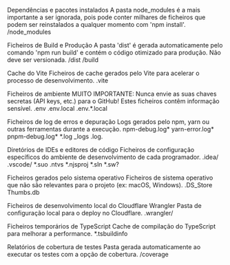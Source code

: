 Dependências e pacotes instalados
A pasta node_modules é a mais importante a ser ignorada, pois pode conter
milhares de ficheiros que podem ser reinstalados a qualquer momento com 'npm install'.
/node_modules

Ficheiros de Build e Produção
A pasta 'dist' é gerada automaticamente pelo comando 'npm run build' e contém
o código otimizado para produção. Não deve ser versionada.
/dist
/build

Cache do Vite
Ficheiros de cache gerados pelo Vite para acelerar o processo de desenvolvimento.
.vite

Ficheiros de ambiente
MUITO IMPORTANTE: Nunca envie as suas chaves secretas (API keys, etc.) para o GitHub!
Estes ficheiros contêm informação sensível.
.env
.env.local
.env.*.local

Ficheiros de log de erros e depuração
Logs gerados pelo npm, yarn ou outras ferramentas durante a execução.
npm-debug.log*
yarn-error.log*
pnpm-debug.log*
*.log
_logs
.log.

Diretórios de IDEs e editores de código
Ficheiros de configuração específicos do ambiente de desenvolvimento de cada programador.
.idea/
.vscode/
*.suo
.ntvs
*.njsproj
*.sln
*.sw?

Ficheiros gerados pelo sistema operativo
Ficheiros de sistema operativo que não são relevantes para o projeto (ex: macOS, Windows).
.DS_Store
Thumbs.db

Ficheiros de desenvolvimento local do Cloudflare Wrangler
Pasta de configuração local para o deploy no Cloudflare.
.wrangler/

Ficheiros temporários de TypeScript
Cache de compilação do TypeScript para melhorar a performance.
*.tsbuildinfo

Relatórios de cobertura de testes
Pasta gerada automaticamente ao executar os testes com a opção de cobertura.
/coverage